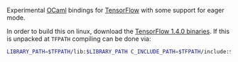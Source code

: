 Experimental [OCaml](http://ocaml.org) bindings for [TensorFlow](http://tensorflow.org) with some support for eager mode.

In order to build this on linux, download the [TensorFlow 1.4.0 binaries](https://storage.googleapis.com/tensorflow/libtensorflow/libtensorflow-cpu-linux-x86_64-1.4.0.tar.gz). If this is unpacked at `TFPATH` compiling can be done via:
```bash
LIBRARY_PATH=$TFPATH/lib:$LIBRARY_PATH C_INCLUDE_PATH=$TFPATH/include:$C_INCLUDE_PATH make all
```
